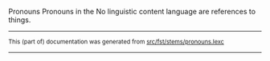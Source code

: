 Pronouns
Pronouns in the No linguistic content language are references to things.

* * *

<small>This (part of) documentation was generated from [src/fst/stems/pronouns.lexc](https://github.com/giellalt/lang-zxx/blob/main/src/fst/stems/pronouns.lexc)</small>

---


